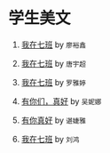 # 学生美文
1. [我在七班](https://c1907.github.io/pas/lyx1) by `廖裕鑫`

2. [我在七班](https://c1907.github.io/pas/tyc1) by `唐宇超`

3. [我在七班](https://c1907.github.io/pas/lyt1.html) by `罗雅婷`

4. [有你们，真好](https://c1907.github.io/pas/wnn1.html) by `吴妮娜`

5. [有你真好](https://c1907.github.io/pas/cjy1.html) by `谌婕雅`

6. [我在七班](https://c1907.github.io/pas/cjy1.html) by `刘鸿`

